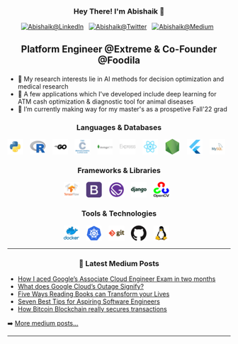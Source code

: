 ### <p align="center">Hey There! I'm Abishaik 👋 </p>

<!-- Social Profiles -->

<p align="center">
  <a href="https://www.linkedin.com/in/amohan9/"><img alt="Abishaik@LinkedIn" width="32px" src="https://cdn.jsdelivr.net/npm/simple-icons@v3/icons/linkedin.svg" /></a>&nbsp;&nbsp;
  <a href="https://twitter.com/AbishaikM"><img alt="Abishaik@Twitter" width="32px" src="https://cdn.jsdelivr.net/npm/simple-icons@v3/icons/twitter.svg" /></a>&nbsp;&nbsp;
  <a href="https://abishaik.medium.com"><img alt="Abishaik@Medium" width="32px" src="https://cdn.jsdelivr.net/npm/simple-icons@v3/icons/medium.svg" /></a>&nbsp;&nbsp;
</p>


<!-- Introduction -->

## <p align="center"> Platform Engineer @Extreme & Co-Founder @Foodila </p>

- 🔭 My research interests lie in AI methods for decision optimization and medical research
- 🌱 A few applications which I've developed include deep learning for ATM cash optimization & diagnostic tool for animal diseases 
- 👯 I’m currently making way for my master's as a prospetive Fall'22 grad


<!-- Tech Stack -->

### <p align="center"> Languages & Databases</p>

<p align="center">
<a href="#"><img alt="Visual Studio Code" width="35px" src="https://raw.githubusercontent.com/github/explore/80688e429a7d4ef2fca1e82350fe8e3517d3494d/topics/python/python.png"/></a>&nbsp;&nbsp;&nbsp;
<a href="#"><img alt="HTML5" width="35px" src="https://raw.githubusercontent.com/github/explore/80688e429a7d4ef2fca1e82350fe8e3517d3494d/topics/r/r.png"/></a>&nbsp;&nbsp;&nbsp;
<a href="#"><img alt="CSS3" width="35px" src="https://raw.githubusercontent.com/github/explore/80688e429a7d4ef2fca1e82350fe8e3517d3494d/topics/go/go.png"/></a>&nbsp;&nbsp;&nbsp;
<a href="#"><img alt="Sass" width="35px" src="https://raw.githubusercontent.com/github/explore/80688e429a7d4ef2fca1e82350fe8e3517d3494d/topics/c/c.png"/></a>&nbsp;&nbsp;&nbsp;
<a href="#"><img alt="MongoDB" width="35px" src="https://raw.githubusercontent.com/github/explore/80688e429a7d4ef2fca1e82350fe8e3517d3494d/topics/mongodb/mongodb.png"/></a>&nbsp;&nbsp;&nbsp;
<a href="#"><img alt="MongoDB" width="35px" src="https://raw.githubusercontent.com/github/explore/80688e429a7d4ef2fca1e82350fe8e3517d3494d/topics/express/express.png"/></a>&nbsp;&nbsp;&nbsp;
<a href="#"><img alt="React" width="35px" src="https://raw.githubusercontent.com/github/explore/80688e429a7d4ef2fca1e82350fe8e3517d3494d/topics/react/react.png"/></a>&nbsp;&nbsp;&nbsp;
<a href="#"><img alt="Node.js" width="35px" src="https://raw.githubusercontent.com/github/explore/80688e429a7d4ef2fca1e82350fe8e3517d3494d/topics/nodejs/nodejs.png"/></a>&nbsp;&nbsp;&nbsp;
<a href="#"><img alt="MySQL" width="35px" src="https://raw.githubusercontent.com/github/explore/80688e429a7d4ef2fca1e82350fe8e3517d3494d/topics/flutter/flutter.png"/></a>&nbsp;&nbsp;&nbsp;
<a href="#"><img alt="MySQL" width="35px" src="https://raw.githubusercontent.com/github/explore/80688e429a7d4ef2fca1e82350fe8e3517d3494d/topics/mysql/mysql.png"/></a>&nbsp;&nbsp;&nbsp;
</p>

### <p align="center"> Frameworks & Libraries</p>

<p align="center">
<a href="#"><img alt="Visual Studio Code" width="35px" src="https://raw.githubusercontent.com/github/explore/80688e429a7d4ef2fca1e82350fe8e3517d3494d/topics/tensorflow/tensorflow.png"/></a>&nbsp;&nbsp;&nbsp;
<a href="#"><img alt="HTML5" width="35px" src="https://raw.githubusercontent.com/github/explore/80688e429a7d4ef2fca1e82350fe8e3517d3494d/topics/bootstrap/bootstrap.png"/></a>&nbsp;&nbsp;&nbsp;
<a href="#"><img alt="CSS3" width="35px" src="https://raw.githubusercontent.com/github/explore/e94815998e4e0713912fed477a1f346ec04c3da2/topics/gatsby/gatsby.png"/></a>&nbsp;&nbsp;&nbsp;
<a href="#"><img alt="CSS3" width="35px" src="https://raw.githubusercontent.com/github/explore/80688e429a7d4ef2fca1e82350fe8e3517d3494d/topics/django/django.png"/></a>&nbsp;&nbsp;&nbsp;
<a href="#"><img alt="CSS3" width="35px" src="https://raw.githubusercontent.com/github/explore/80688e429a7d4ef2fca1e82350fe8e3517d3494d/topics/opencv/opencv.png"/></a>&nbsp;&nbsp;&nbsp;
</p>

### <p align="center"> Tools & Technologies</p>

<p align="center">
<a href="#"><img alt="Visual Studio Code" width="35px" src="https://raw.githubusercontent.com/github/explore/80688e429a7d4ef2fca1e82350fe8e3517d3494d/topics/docker/docker.png"/></a>&nbsp;&nbsp;&nbsp;
<a href="#"><img alt="HTML5" width="35px" src="https://raw.githubusercontent.com/github/explore/80688e429a7d4ef2fca1e82350fe8e3517d3494d/topics/kubernetes/kubernetes.png"/></a>&nbsp;&nbsp;&nbsp;
<a href="#"><img alt="CSS3" width="35px" src="https://raw.githubusercontent.com/github/explore/80688e429a7d4ef2fca1e82350fe8e3517d3494d/topics/git/git.png"/></a>&nbsp;&nbsp;&nbsp;
<a href="#"><img alt="CSS3" width="35px" src="https://raw.githubusercontent.com/github/explore/78df643247d429f6cc873026c0622819ad797942/topics/github/github.png"/></a>&nbsp;&nbsp;&nbsp;
<a href="#"><img alt="CSS3" width="35px" src="https://raw.githubusercontent.com/github/explore/80688e429a7d4ef2fca1e82350fe8e3517d3494d/topics/linux/linux.png"/></a>&nbsp;&nbsp;&nbsp;
</p>

---

<!-- Medium Posts -->

### <p align="center">📕 Latest Medium Posts </p>

- [How I aced Google’s Associate Cloud Engineer Exam in two months](https://abishaik.medium.com/how-i-aced-googles-associate-cloud-engineer-exam-in-two-months-ce71782992cc)
- [What does Google Cloud’s Outage Signify?](https://medium.com/technology-hits/what-does-google-clouds-outage-signify-4f2f057bd197)
- [Five Ways Reading Books can Transform your Lives](https://medium.com/illumination/five-ways-reading-books-can-transform-your-lives-42924705c1e4)
- [Seven Best Tips for Aspiring Software Engineers](https://medium.com/illumination/seven-best-tips-for-aspiring-software-engineers-c8942ff8d767)
- [How Bitcoin Blockchain really secures transactions](https://abishaik.medium.com/how-bitcoin-blockchain-really-secures-transactions-7c4d913e8c43)

➡️ [More medium posts...](https://abishaik.medium.com)

---
